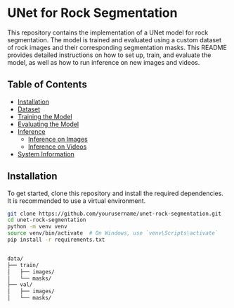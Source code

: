 # UNet for Rock Segmentation

This repository contains the implementation of a UNet model for rock segmentation. The model is trained and evaluated using a custom dataset of rock images and their corresponding segmentation masks. This README provides detailed instructions on how to set up, train, and evaluate the model, as well as how to run inference on new images and videos.

## Table of Contents
- [Installation](#installation)
- [Dataset](#dataset)
- [Training the Model](#training-the-model)
- [Evaluating the Model](#evaluating-the-model)
- [Inference](#inference)
  - [Inference on Images](#inference-on-images)
  - [Inference on Videos](#inference-on-videos)
- [System Information](#system-information)

## Installation

To get started, clone this repository and install the required dependencies. It is recommended to use a virtual environment.

```bash
git clone https://github.com/yourusername/unet-rock-segmentation.git
cd unet-rock-segmentation
python -m venv venv
source venv/bin/activate  # On Windows, use `venv\Scripts\activate`
pip install -r requirements.txt


data/
├── train/
│   ├── images/
│   └── masks/
├── val/
│   ├── images/
│   └── masks/
